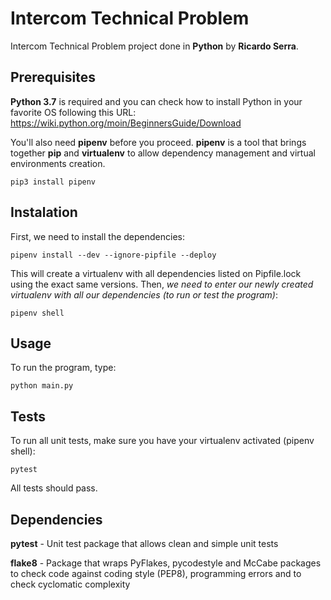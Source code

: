 # Intercom Technical Problem

Intercom Technical Problem project done in **Python** by **Ricardo Serra**.

## Prerequisites
**Python 3.7** is required and you can check how to install Python in your favorite OS following this URL:  https://wiki.python.org/moin/BeginnersGuide/Download

You'll also need **pipenv** before you proceed. **pipenv** is a tool that brings together **pip** and **virtualenv** to allow dependency management and virtual environments creation.
```
pip3 install pipenv
```
## Instalation
First, we need to install the dependencies:
```
pipenv install --dev --ignore-pipfile --deploy
```
This will create a virtualenv with all dependencies listed on Pipfile.lock using the exact same versions.
Then, *we need to enter our newly created virtualenv with all our dependencies (to run or test the program)*:
```
pipenv shell
```
## Usage
To run the program, type:
```
python main.py
```

## Tests
To run all unit tests, make sure you have your virtualenv activated (pipenv shell):
```
pytest
```
All tests should pass.

## Dependencies
**pytest** - Unit test package that allows clean and simple unit tests

**flake8** - Package that wraps PyFlakes, pycodestyle and McCabe packages to check code against coding style (PEP8), programming errors and to check cyclomatic complexity

